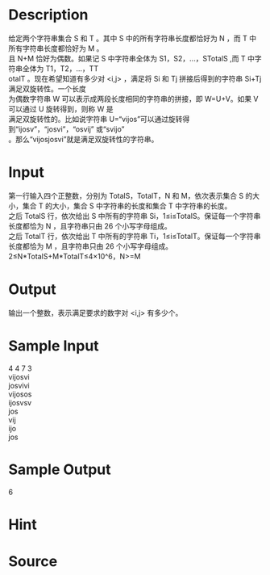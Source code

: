 
# Description

<div class="content"><div>
<div>给定两个字符串集合 S 和 T 。其中 S 中的所有字符串长度都恰好为 N ，而 T 中所有字符串长度都恰好为 M 。</div>
<div>且 N+M 恰好为偶数。如果记 S 中字符串全体为 S1，S2，...，STotalS ,而 T 中字符串全体为 T1，T2，...，TT</div>
<div>otalT 。现在希望知道有多少对 &lt;i,j&gt; ，满足将 Si 和 Tj 拼接后得到的字符串 Si+Tj 满足双旋转性。一个长度</div>
<div>为偶数字符串 W 可以表示成两段长度相同的字符串的拼接，即 W=U+V。如果 V 可以通过 U 旋转得到，则称 W 是</div>
<div>满足双旋转性的。比如说字符串 U=“vijos”可以通过旋转得到“ijosv”，“josvi”，“osvij” 或“svijo”</div>
<div>。那么“vijosjosvi”就是满足双旋转性的字符串。</div>
</div>
<div></div>
<p></p>
<p></p></div>

# Input

<div class="content"><div>
<div>第一行输入四个正整数，分别为 TotalS，TotalT，N 和 M，依次表示集合 S 的大小，集合 T 的大小，集合 S 中字符串的长度和集合 T 中字符串的长度。</div>
<div>之后 TotalS 行，依次给出 S 中所有的字符串 Si，1≤i≤TotalS。保证每一个字符串长度都恰为 N ，且字符串只由 26 个小写字母组成。</div>
<div>之后 TotalT 行，依次给出 T 中所有的字符串 Ti，1≤i≤TotalT。保证每一个字符串长度都恰为 M ，且字符串只由 26 个小写字母组成。</div>
<div>2≤N*TotalS+M*TotalT≤4×10^6，N&gt;=M</div>
</div>
<div style="font-size: 11.8181819915771px;"></div>
<p></p></div>

# Output

<div class="content"><p>输出一个整数，表示满足要求的数字对 &lt;i,j&gt; 有多少个。</p>
<div style="font-size: 11.8181819915771px;"></div></div>

# Sample Input

<div class="content"><span class="sampledata">4 4 7 3 <br/>
vijosvi <br/>
josvivi <br/>
vijosos <br/>
ijosvsv <br/>
jos <br/>
vij <br/>
ijo <br/>
jos</span></div>

# Sample Output

<div class="content"><span class="sampledata">6</span></div>

# Hint

<div class="content"><p></p></div>

# Source

<div class="content"><p><a href="problemset.php?search="></a></p></div>

